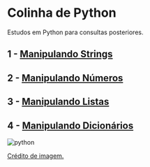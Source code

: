 # Colinha de Python
Estudos em Python para consultas posteriores.

## 1 - [Manipulando Strings](https://github.com/fernandalopesbarbalho/estudos-python/blob/main/manipulando-strings.py)

## 2 - [Manipulando Números](https://github.com/fernandalopesbarbalho/estudos-python/blob/main/manipulando-numeros.py)

## 3 - [Manipulando Listas](https://github.com/fernandalopesbarbalho/estudos-python/blob/main/manipulando-listas.py)

## 4 - [Manipulando Dicionários](https://github.com/fernandalopesbarbalho/estudos-python/blob/main/manipulando-dicionario.py)

![python](https://github.com/user-attachments/assets/373f2879-91bb-407f-8b5d-4d27917f45f9)

[Crédito de imagem.](https://x.com/ianevictxria/status/1825007271526502436)
